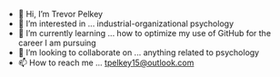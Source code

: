 - 👋 Hi, I’m Trevor Pelkey
- 👀 I’m interested in ... industrial-organizational psychology
- 🌱 I’m currently learning ... how to optimize my use of GitHub for the career I am pursuing
- 💞️ I’m looking to collaborate on ... anything related to psychology
- 📫 How to reach me ... tpelkey15@outlook.com

<!---
tpelkey15/tpelkey15 is a ✨ special ✨ repository because its `README.md` (this file) appears on your GitHub profile.
You can click the Preview link to take a look at your changes.
--->
